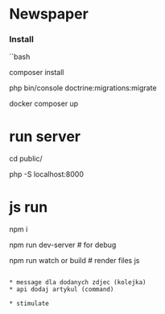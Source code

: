 # Newspaper


### Install

``bash

composer install

php bin/console doctrine:migrations:migrate

docker composer up

# run server

cd public/

php -S localhost:8000

# js run

npm i

npm run dev-server # for debug

npm run watch or build # render files js

```

* message dla dodanych zdjec (kolejka)
* api dodaj artykul (command)

* stimulate